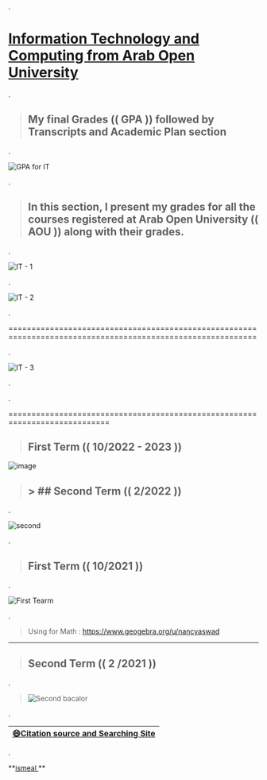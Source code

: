 

.


 # [Information Technology and Computing from Arab Open University](https://github.com/nancyalaswad90/nancyalaswad90/files/12479705/CrystalReportViewer1.pdf)



.

> ## My final Grades  (( GPA )) followed by Transcripts and Academic Plan section

.



![GPA for IT](https://github.com/nancyalaswad90/nancyalaswad90/assets/36210723/10baf4d7-82e9-4d81-87b6-df48a35a8455)



.




> ##  In this section, I present my grades for all the courses registered at Arab Open University  (( AOU ))  along with their grades.

.


![IT - 1](https://github.com/nancyalaswad90/nancyalaswad90/assets/36210723/7a82a0d7-d661-4dd3-8400-dc317f7c8d79)


.

![IT - 2](https://github.com/nancyalaswad90/nancyalaswad90/assets/36210723/c9e51c39-0b44-4bda-bb17-6d65679ddc18)

.

============================================================================================================

.


![IT - 3](https://github.com/nancyalaswad90/nancyalaswad90/assets/36210723/557076e7-5ff8-4336-904b-326c46da45cf)



.



.






============================================================================


> ## First Term (( 10/2022 - 2023  )) 

![image](https://user-images.githubusercontent.com/36210723/188271436-908390f9-fd71-42d2-b7d9-a09701489854.png)



> ## > ## Second Term  (( 2/2022 )) 

.


![second](https://user-images.githubusercontent.com/36210723/153417144-de0c4249-9854-4f57-8111-60701067027c.png)


.




> ## First Term (( 10/2021 )) 

.



![First Tearm](https://user-images.githubusercontent.com/36210723/136666273-f3189e56-cd49-4499-b054-49bceb1b3986.png)




.




> Using for Math : https://www.geogebra.org/u/nancyaswad


-------------------------

> ## Second Term  (( 2 /2021 )) 

.

> ![Second bacalor](https://user-images.githubusercontent.com/36210723/125790753-b6518979-2d7d-4ae4-ac66-d3971287fa08.png)

.



| **[😄Citation source and Searching Site](https://github.com/nancyalaswad90/Searching-Site-/blob/main/README.md)**|
 | ------------ | 
 
 
 .


**[ismeal ](https://mdl.arabou.edu.kw/jordan/) **
